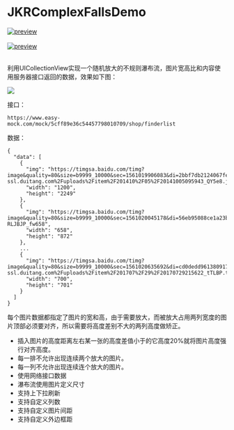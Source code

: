 JKRComplexFallsDemo
==============
[![preview](https://travis-ci.org/Joker-388/MessageImageCategory.svg?branch=master)](http://www.jianshu.com/u/95d5ea0acd19)&nbsp;<br><br>
[![preview](https://github.com/Joker-388/JKRComplexFallsDemo/blob/master/fall.gif)](http://www.jianshu.com/u/95d5ea0acd19)&nbsp;
<br><br>

利用UICollectionView实现一个随机放大的不规则瀑布流，图片宽高比和内容使用服务器接口返回的数据，效果如下图：



![](https://user-gold-cdn.xitu.io/2019/6/21/16b7814099a6c5ad?w=2106&h=1388&f=png&s=4940043)

接口：
```
https://www.easy-mock.com/mock/5cff89e36c54457798010709/shop/finderlist
```

数据：
```
{
  "data": [
    {
      "img": "https://timgsa.baidu.com/timg?image&quality=80&size=b9999_10000&sec=1561019906083&di=2bbf7db2124067fe80739cce43a2b00e&imgtype=0&src=http%3A%2F%2Fb-ssl.duitang.com%2Fuploads%2Fitem%2F201410%2F05%2F20141005095943_QY5e8.jpeg",
      "width": "1200",
      "height": "2249"
    },
    {
      "img": "https://timgsa.baidu.com/timg?image&quality=80&size=b9999_10000&sec=1561020045178&di=56eb95088ce1a23bbd16776ebcedb837&imgtype=0&src=http%3A%2F%2Fhbimg.b0.upaiyun.com%2Fc8107b13c3bfd1fa8835f5dc80c541b64c6b9e901a8f7-RLJBJP_fw658",
      "width": "658",
      "height": "872"
    },
    ...
    {
      "img": "https://timgsa.baidu.com/timg?image&quality=80&size=b9999_10000&sec=1561020635692&di=cd0dedd961380917af46c536e7f6600b&imgtype=0&src=http%3A%2F%2Fb-ssl.duitang.com%2Fuploads%2Fitem%2F201707%2F29%2F20170729215622_tTLBP.thumb.700_0.jpeg",
      "width": "700",
      "height": "701"
    }
  ]
}
```

每个图片数据都指定了图片的宽和高，由于需要放大，而被放大占用两列宽度的图片顶部必须要对齐，所以需要将高度差别不大的两列高度做矫正。

* 插入图片的高度距离左右某一张的高度差值小于的它高度20%就将图片高度强行对齐高度。
* 每一排不允许出现连续两个放大的图片。
* 每一列不允许出现连续连个放大的图片。
* 使用网络接口数据
* 瀑布流使用图片定义尺寸
* 支持上下拉刷新
* 支持自定义列数
* 支持自定义图片间距
* 支持自定义外边框距
